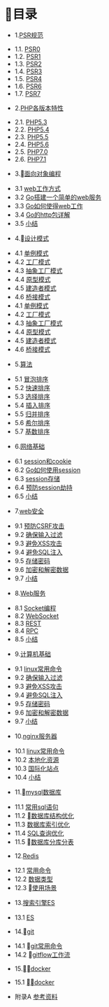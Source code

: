 # 目录

* 1.[PSR规范](01.0.PSR规范.md)
 - 1.1. [PSR0](01.1.PSR-0.md)
 - 1.2. [PSR1](01.2.PSR-1.md)
 - 1.3. [PSR2](01.3.PSR-2.md)
 - 1.4. [PSR3](01.4.PSR-3.md)
 - 1.5. [PSR4](01.5.PSR-4.md)
 - 1.6. [PSR6](01.7.PSR-6.md)
 - 1.7. [PSR7](01.8.PSR-7.md)
* 2.[PHP各版本特性](02.0.PHP版本特性.md)
 - 2.1. [PHP5.3](02.1.PHP5.3.md)
 - 2.2. [PHP5.4](02.2.PHP5.4.md)
 - 2.3. [PHP5.5](02.3.PHP5.5md)
 - 2.4. [PHP5.6](02.4.PHP5.6.md)
 - 2.5. [PHP7.0](02.5.PHP7.0.md)
 - 2.6. [PHP7.1](02.6.PHP7.1.md)
* 3.[面向对象编程](03.0.md)
 - 3.1 [web工作方式](03.1.md)
 - 3.2 [Go搭建一个简单的web服务](03.2.md)
 - 3.3 [Go如何使得web工作](03.3.md)
 - 3.4 [Go的http包详解](03.4.md)
 - 3.5 [小结](03.5.md)
* 4.[设计模式](04.0.设计模式.md)
 - 4.1 [单例模式](04.1.单例模式.md)
 - 4.2 [工厂模式](04.2.md)
 - 4.3 [抽象工厂模式](04.3.md)
 - 4.4 [原型模式](04.4.md)
 - 4.5 [建造者模式](04.5.md)
 - 4.6 [桥接模式](04.6.md)
 - 4.1 [单例模式](04.1.md)
 - 4.2 [工厂模式](04.2.md)
 - 4.3 [抽象工厂模式](04.3.md)
 - 4.4 [原型模式](04.4.md)
 - 4.5 [建造者模式](04.5.md)
 - 4.6 [桥接模式](04.6.md)
* 5.[算法](05.0.md)
 - 5.1 [冒泡排序](05.1.md)
 - 5.2 [快速排序](05.2.md)
 - 5.3 [选择排序](05.3.md)
 - 5.4 [插入排序](05.4.md)
 - 5.5 [归并排序](05.5.md)
 - 5.6 [希尔排序](05.6.md)
 - 5.7 [基数排序](05.7.md)
* 6.[网络基础](06.0.md)
 - 6.1 [session和cookie](06.1.md)
 - 6.2 [Go如何使用session](06.2.md)
 - 6.3 [session存储](06.3.md)
 - 6.4 [预防session劫持](06.4.md) 
 - 6.5 [小结](06.5.md)
* 7.[web安全](07.0.md)
 - 9.1 [预防CSRF攻击](09.1.md)
 - 9.2 [确保输入过滤](09.2.md)
 - 9.3 [避免XSS攻击](09.3.md)
 - 9.4 [避免SQL注入](09.4.md)
 - 9.5 [存储密码](09.5.md)
 - 9.6 [加密和解密数据](09.6.md)
 - 9.7 [小结](09.7.md)
* 8.[Web服务](08.0.md)
 - 8.1 [Socket编程](08.1.md)
 - 8.2 [WebSocket](08.2.md)
 - 8.3 [REST](08.3.md)
 - 8.4 [RPC](08.4.md)
 - 8.5 [小结](08.5.md)
* 9.[计算机基础](09.0.md)
 - 9.1 [linux常用命令](09.1.md)
 - 9.2 [确保输入过滤](09.2.md)
 - 9.3 [避免XSS攻击](09.3.md)
 - 9.4 [避免SQL注入](09.4.md)
 - 9.5 [存储密码](09.5.md)
 - 9.6 [加密和解密数据](09.6.md)
 - 9.7 [小结](09.7.md)
* 10.[nginx服务器](10.0.md) 
 - 10.1 [linux常用命令](10.1.md)
 - 10.2 [本地化资源](10.2.md)
 - 10.3 [国际化站点](10.3.md)
 - 10.4 [小结](10.4.md)
* 11.[mysql数据库](11.0.md)
 - 11.1 [常用sql语句](11.1.md)
 - 11.2 [数据库结构优化](11.2.md)
 - 11.3 [数据库索引优化](11.3.md)
 - 11.4 [SQL查询优化](11.4.md)
 - 11.5 [数据库分库分表](11.4.md)
* 12.[Redis](12.0.md)
 - 12.1 [常用命令](12.1.md)
 - 12.2 [数据类型](12.2.md)
 - 12.3 [使用场景](12.3.md)
* 13.[搜索引擎ES](13.0.md)　
 - 13.1 [ES](13.1.md)　　
* 14.[git](14.0.md)
 - 14.1 [git常用命令](14.1.md)
 - 14.2 [gitflow工作流](14.2.md)
* 15.[docker](14.0.md)
 - 15.1 [docker](14.1.md)
* 附录A [参考资料](ref.md)
    